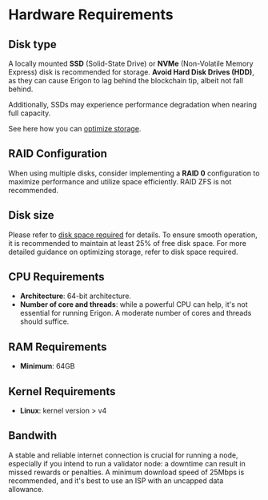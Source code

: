 # Hardware Requirements

## Disk type

A locally mounted **SSD** (Solid-State Drive) or **NVMe** (Non-Volatile Memory Express) disk is recommended for storage. **Avoid Hard Disk Drives (HDD)**, as they can cause Erigon to lag behind the blockchain tip, albeit not fall behind.

Additionally, SSDs may experience performance degradation when nearing full capacity.

See here how you can [optimize storage](/basic/optimizing-storage.md).

## RAID Configuration

When using multiple disks, consider implementing a **RAID 0** configuration to maximize performance and utilize space efficiently. RAID ZFS is not recommended.

## Disk size

Please refer to [disk space required](/basic/disk-space.md) for details. To ensure smooth operation, it is recommended to maintain at least 25% of free disk space. For more detailed guidance on optimizing storage, refer to disk space required.

## CPU Requirements

* **Architecture**: 64-bit architecture.
* **Number of core and threads**: while a powerful CPU can help, it's not essential for running Erigon. A moderate number of cores and threads should suffice.

## RAM Requirements
    
* **Minimum**: 64GB

## Kernel Requirements

* **Linux**: kernel version > v4

## Bandwith

A stable and reliable internet connection is crucial for running a node, especially if you intend to run a validator node: a downtime can result in missed rewards or penalties. A minimum download speed of 25Mbps is recommended, and it's best to use an ISP with an uncapped data allowance.
